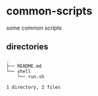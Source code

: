 # common-scripts
some common scripts

## directories
```shell
.
├── README.md
└── shell
    └── run.sh

1 directory, 2 files
```

